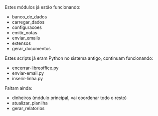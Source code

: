 Estes módulos já estão funcionando: 

- banco_de_dados
- carregar_dados
- configuracoes
- emitir_notas
- enviar_emails
- extensos
- gerar_documentos

Estes scripts já eram Python no sistema antigo, continuam funcionando:
- encerrar-libreoffice.py  
- enviar-email.py  
- inserir-linha.py

Faltam ainda:

- dinheiros (módulo principal, vai coordenar todo o resto)
- atualizar_planilha
- gerar_relatorios
